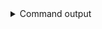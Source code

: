 
<details>
<summary>Command output</summary>

```sh

curl \
  --request POST 'http://localhost:8889/admin/pclusters/v1/pcluster/main/switch?to=failover' \
  --user 'admin:conduktor' \
  --silent | jq
{
  "message": "Cluster switched"
}

```

</details>
      

